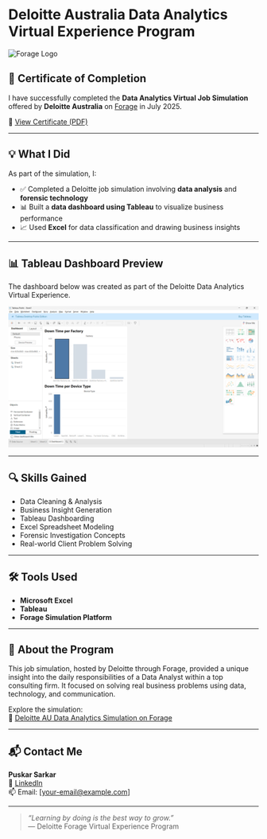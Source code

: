# Deloitte Australia Data Analytics Virtual Experience Program

![Forage Logo](https://forage-uploads-prod.s3.amazonaws.com/assets/forage_logo_primary_colour_cropped.png)

## 📄 Certificate of Completion

I have successfully completed the **Data Analytics Virtual Job Simulation** offered by **Deloitte Australia** on [Forage](https://www.theforage.com/simulations/deloitte-au/data-analytics-s5zy) in July 2025.

📌 [View Certificate (PDF)](https://forage-uploads-prod.s3.amazonaws.com/completion-certificates/9PBTqmSxAf6zZTseP/io9DzWKe3PTsiS6GG_9PBTqmSxAf6zZTseP_n6Z7hiM4uTfaCK4nL_1751370198565_completion_certificate.pdf)

---

## 💡 What I Did

As part of the simulation, I:

- ✅ Completed a Deloitte job simulation involving **data analysis** and **forensic technology**
- 📊 Built a **data dashboard using Tableau** to visualize business performance
- 📈 Used **Excel** for data classification and drawing business insights

---
## 📊 Tableau Dashboard Preview

The dashboard below was created as part of the Deloitte Data Analytics Virtual Experience.

![Tableau Dashboard](tableau_dashboard.png)

---

## 🔍 Skills Gained

- Data Cleaning & Analysis  
- Business Insight Generation  
- Tableau Dashboarding  
- Excel Spreadsheet Modeling  
- Forensic Investigation Concepts  
- Real-world Client Problem Solving

---

## 🛠️ Tools Used

- **Microsoft Excel**  
- **Tableau**  
- **Forage Simulation Platform**

---

## 🎯 About the Program

This job simulation, hosted by Deloitte through Forage, provided a unique insight into the daily responsibilities of a Data Analyst within a top consulting firm. It focused on solving real business problems using data, technology, and communication.

Explore the simulation:  
🔗 [Deloitte AU Data Analytics Simulation on Forage](https://www.theforage.com/simulations/deloitte-au/data-analytics-s5zy)

---

## 📬 Contact Me

**Puskar Sarkar**  
🔗 [LinkedIn](https://www.linkedin.com/in/puskar-sarkar/)  
📫 Email: [your-email@example.com]

---

> _“Learning by doing is the best way to grow.”_  
> — Deloitte Forage Virtual Experience Program
